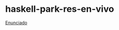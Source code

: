 # haskell-park-res-en-vivo

[Enunciado](https://docs.google.com/document/d/1ZnwuFvmVLoCwA2MgCDUODJMKAxWdUb6fDJ-c7faa_Go/edit?usp=sharing)
